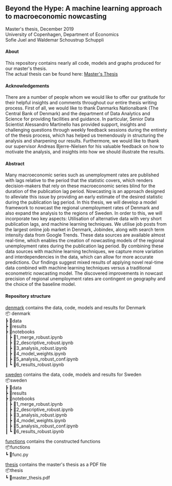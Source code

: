 ## Beyond the Hype: A machine learning approach to macroeconomic nowcasting

Master's thesis, December 2019 <br/>
University of Copenhagen, Department of Economics <br/>
Sofie Juel and Waldemar Schoustrup Schuppli  

#### About 

This repository contains nearly all code, models and graphs produced for our master's thesis.  <br/>
The actual thesis can be found here: <a href="thesis/master_thesis.pdf" download="master_thesis.pdf">Master's Thesis</a>

#### Acknowledgements

There are a number of people whom we would like to offer our gratitude for their
helpful insights and comments throughout our entire thesis writing process.
First of all, we would like to thank Danmarks Nationalbank (The Central Bank of
Denmark) and the department of Data Analytics and Science for providing facilities
and guidance. In particular, Senior Data Scientist Alessandro Martinello has provided
support, insights and challenging questions through weekly feedback sessions during
the entirety of the thesis process, which has helped us tremendously in structuring
the analysis and sharpening our results.
Furthermore, we would like to thank our supervisor Andreas Bjerre-Nielsen for his
valuable feedback on how to motivate the analysis, and insights into how we should
illustrate the results. 

#### Abstract 

Many macroeconomic series such as unemployment rates are published with lags relative
to the period that the statistic covers, which renders decision-makers that rely on
these macroeconomic series blind for the duration of the publication lag period. Nowcasting
is an approach designed to alleviate this issue by providing an early estimate
of the desired statistic during the publication lag period.
In this thesis, we will develop a model framework to nowcast the regional unemployment
rates of Denmark and also expand the analysis to the regions of Sweden.
In order to this, we will incorporate two key aspects: Utilisation of alternative data
with very short publication lags, and machine learning techniques.
We utilise job posts from the largest online job market in Denmark, Jobindex,
along with search term intensity data from Google Trends. These data sources are
available almost real-time, which enables the creation of nowcasting models of the
regional unemployment rates during the publication lag period. By combining these
data sources with machine learning techniques, we capture more variation and interdependencies
in the data, which can allow for more accurate predictions.
Our findings suggest mixed results of applying novel real-time data combined
with machine learning techniques versus a traditional econometric nowcasting model.
The discovered improvements in nowcast precision of regional unemployment rates
are contingent on geography and the choice of the baseline model.

#### Repository structure
<!-- Generate tree https://marketplace.visualstudio.com/items?itemName=Shinotatwu-DS.file-tree-generator -->

[denmark](denmark) contains the data, code, models and results for Denmark <br/>
 📦 denmark <br/>
 ┣ 📂data <br/>
 ┣ 📂results <br/>
 ┣ 📂notebooks <br/>
 ┃ ┣ 📜1_merge_robust.ipynb <br/>
 ┃ ┣ 📜2_descriptive_robust.ipynb <br/>
 ┃ ┣ 📜3_analysis_robust.ipynb <br/>
 ┃ ┣ 📜4_model_weights.ipynb <br/>
 ┃ ┣ 📜5_analysis_robust_conf.ipynb <br/>
 ┃ ┗ 📜6_results_robust.ipynb <br/>

[sweden](sweden)  contains the data, code, models and results for Sweden <br/> 
📦sweden <br/>
 ┣ 📂data <br/>
 ┣ 📂results <br/>
 ┣ 📂notebooks <br/>
 ┃ ┣ 📜1_merge_robust.ipynb <br/>
 ┃ ┣ 📜2_descriptive_robust.ipynb <br/>
 ┃ ┣ 📜3_analysis_robust.ipynb <br/>
 ┃ ┣ 📜4_model_weights.ipynb <br/>
 ┃ ┣ 📜5_analysis_robust_conf.ipynb <br/>
 ┃ ┗ 📜6_results_robust.ipynb <br/>
 
[functions](functions) contains the constructed functions <br/> 
📦functions <br/>
 ┗ 📜func.py <br/>

[thesis](thesis) contains the master's thesis as a PDF file <br/>
📦thesis <br/>
 ┗ 📜master_thesis.pdf <br/>


